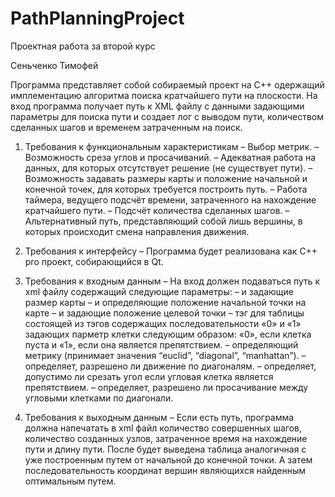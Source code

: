 # PathPlanningProject

Проектная работа за второй курс

Сеньченко Тимофей

Программа представляет собой собираемый проект на С++ одержащий имплементацию алгоритма поиска кратчайшего пути на плоскости. На вход программа получает путь к XML файлу с данными задающими параметры для поиска пути и создает лог с выводом пути, количеством сделанных шагов и временем затраченным на поиск.

1.	Требования к функциональным характеристикам 
–	Выбор метрик.
–	Возможность среза углов и просачиваний.
–	Адекватная работа на данных, для которых отсутствует решение (не существует пути). 
–	Возможность задавать размеры карты и положение начальной и конечной точек, для которых требуется построить путь. 
–	Работа таймера, ведущего подсчёт времени, затраченного на нахождение кратчайшего пути.
–	Подсчёт количества сделанных шагов.
–	Альтернативный путь, представляющий собой лишь вершины, в которых происходит смена направления движения.
2.	Требования к интерфейсу 
–	Программа будет реализована как С++ pro проект, собирающийся в Qt.
3.	 Требования к входным данным
–	 На вход должен подаваться путь к xml файлу содержащий следующие параметры:
–	<height> и <width> задающие размер карты
–	<startx> и <starty> определяющие положение начальной точки на карте
–	<finishx> и <finishy> задающие положение целевой точки
–	<grid>  тэг для таблицы состоящей из тэгов <row> содержащих последовательности «0» и «1» задающих парметр клетки следующим образом: «0», если клетка пуста и «1», если она является препятствием.
–	<metrictype> определяющий метрику (принимает значения “euclid”, “diagonal”, “manhattan”).
–	<allowdiagonal> определяет, разрешено ли движение по диагоналям.
–	<cutcorners> определяет, допустимо ли срезать угол если угловая клетка является препятствием.
–	<allowsqueeze> определяет, разрешено ли просачивание между угловыми клетками по диагонали.

4.	Требования к выходным данным
–	 Если есть путь, программа должна напечатать в xml файл количество совершенных шагов, количество созданных узлов, затраченное время на нахождение пути и длину пути.
После будет выведена таблица аналогичная <grid>  с уже построенным путем от начальной до конечной точки.
А затем последовательность координат вершин являющихся найденным оптимальным путем.

